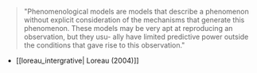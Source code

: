 > "Phenomenological models are models that describe a phenomenon without
explicit consideration of the mechanisms that generate this phenomenon.
These models may be very apt at reproducing an observation, but they usu-
ally have limited predictive power outside the conditions that gave rise to
this observation."
- [[loreau_intergrative| Loreau (2004)]]